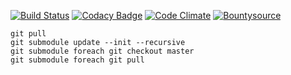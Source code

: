 [![Build Status](https://travis-ci.org/eustasy/labs.eustasy.org.svg?branch=master)](https://travis-ci.org/eustasy/labs.eustasy.org)
[![Codacy Badge](https://api.codacy.com/project/badge/Grade/1d83b51070004ae695e66961a041e191)](https://www.codacy.com/app/lewisgoddard/labs-eustasy-org?utm_source=github.com&amp;utm_medium=referral&amp;utm_content=eustasy/labs.eustasy.org&amp;utm_campaign=Badge_Grade)
[![Code Climate](https://codeclimate.com/github/eustasy/labs.eustasy.org/badges/gpa.svg)](https://codeclimate.com/github/eustasy/labs.eustasy.org)
[![Bountysource](https://www.bountysource.com/badge/tracker?tracker_id=59242370)](https://www.bountysource.com/teams/eustasy/issues?tracker_ids=59242370)


    git pull
    git submodule update --init --recursive
    git submodule foreach git checkout master
    git submodule foreach git pull
